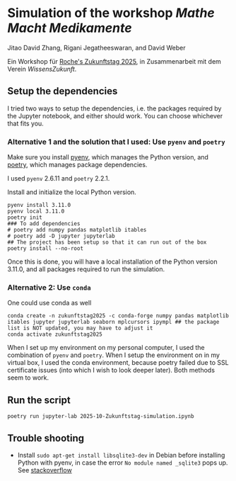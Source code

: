 Simulation of the workshop *Mathe Macht Medikamente*
===
Jitao David Zhang, Rigani Jegatheeswaran, and David Weber

Ein Workshop für [Roche's Zukunftstag 2025](https://www.roche-registration.ch/zukunftstag-2025), in Zusammenarbeit mit dem Verein *WissensZukunft*.

## Setup the dependencies

I tried two ways to setup the dependencies, i.e. the packages required by the Jupyter notebook, and either should work. You can choose whichever that fits you.

### Alternative 1 and the solution that I used: Use `pyenv` and `poetry`

Make sure you install [pyenv](https://github.com/pyenv/pyenv), which manages the Python version, and [poetry](https://python-poetry.org/docs/basic-usage/), which manages package dependencies.

I used `pyenv` 2.6.11 and `poetry` 2.2.1.

Install and initialize the local Python version.

```
pyenv install 3.11.0
pyenv local 3.11.0
poetry init
### To add dependencies
# poetry add numpy pandas matplotlib itables
# poetry add -D jupyter jupyterlab
## The project has been setup so that it can run out of the box
poetry install --no-root
```

Once this is done, you will have a local installation of the Python version 3.11.0, and all packages required to run the simulation.

### Alternative 2: Use `conda`

One could use conda as well

```
conda create -n zukunftstag2025 -c conda-forge numpy pandas matplotlib itables jupyter jupyterlab seaborn mplcursors ipympl ## the package list is NOT updated, you may have to adjust it
conda activate zukunftstag2025
```

When I set up my environment on my personal computer, I used the combination of `pyenv` and `poetry`. When I setup the environment on in my virtual box, I used the conda environment, because poetry failed due to SSL certificate issues (into which I wish to look deeper later). Both methods seem to work.

## Run the script

```
poetry run jupyter-lab 2025-10-Zukunftstag-simulation.ipynb
```

## Trouble shooting

* Install `sudo apt-get install libsqlite3-dev` in Debian before installing Python with pyenv, in case the error `No module named _sqlite3` pops up. See [stackoverflow](https://stackoverflow.com/questions/1210664/no-module-named-sqlite3)
